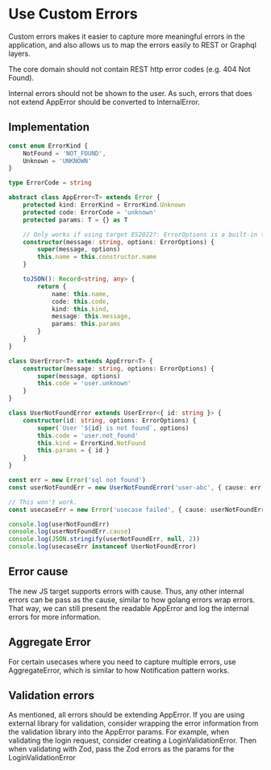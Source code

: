 # Use Custom Errors


Custom errors makes it easier to capture more meaningful errors in the application, and also allows us to map the errors easily to REST or Graphql layers.

The core domain should not contain REST http error codes (e.g. 404 Not Found).

Internal errors should not be shown to the user. As such, errors that does not extend AppError should be converted to InternalError. 

## Implementation

```typescript
const enum ErrorKind {
    NotFound = 'NOT_FOUND',
    Unknown = 'UNKNOWN'
}

type ErrorCode = string

abstract class AppError<T> extends Error {
    protected kind: ErrorKind = ErrorKind.Unknown
    protected code: ErrorCode = 'unknown'
    protected params: T = {} as T

    // Only works if using target ES2022?: ErrorOptions is a built-in type.
    constructor(message: string, options: ErrorOptions) {
        super(message, options)
        this.name = this.constructor.name
    }

    toJSON(): Record<string, any> {
        return {
            name: this.name,
            code: this.code,
            kind: this.kind,
            message: this.message,
            params: this.params
        }
    }
}

class UserError<T> extends AppError<T> {
    constructor(message: string, options: ErrorOptions) {
        super(message, options)
        this.code = 'user.unknown'
    }
}

class UserNotFoundError extends UserError<{ id: string }> {
    constructor(id: string, options: ErrorOptions) {
        super(`User '${id} is not found`, options)
        this.code = 'user.not_found'
        this.kind = ErrorKind.NotFound
        this.params = { id }
    }
}

const err = new Error('sql not found')
const userNotFoundErr = new UserNotFoundError('user-abc', { cause: err })

// This won't work.
const usecaseErr = new Error('usecase failed', { cause: userNotFoundErr })

console.log(userNotFoundErr)
console.log(userNotFoundErr.cause)
console.log(JSON.stringify(userNotFoundErr, null, 2))
console.log(usecaseErr instanceof UserNotFoundError)
```


## Error cause

The new JS target supports errors with cause. Thus, any other internal errors can be pass as the cause, similar to how golang errors wrap errors. That way, we can still present the readable AppError and log the internal errors for more information.

## Aggregate Error

For certain usecases where you need to capture multiple errors, use AggregateError, which is similar to how Notification pattern works.

## Validation errors


As mentioned, all errors should be extending AppError. If you are using external library for validation, consider wrapping the error information from the validation library into the AppError params. For example, when validating the login request, consider creating a LoginValidationError. Then when validating with Zod, pass the Zod errors as the params for the LoginValidationError 
